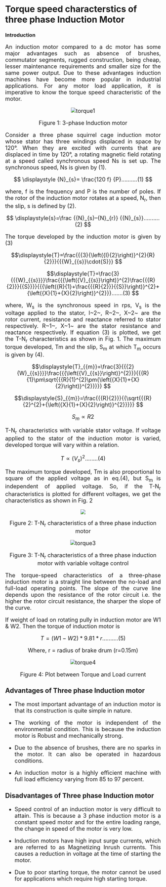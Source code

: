 
# Torque speed characterstics of three phase Induction Motor 

### Introduction

<div align="justify" style="font-size:18px;">

An induction motor compared to a dc motor has some major advantages such as absence of brushes, commutator segments, rugged construction, being cheap, lesser maintenance requirements and smaller size for the same power output. Due to these advantages induction machines have become more popular in industrial applications. For any motor load application, it is imperative to know the torque speed characteristic of the motor.

<center>

![torque1](images/torque1.png)

Figure 1: 3-phase Induction motor

</center>


Consider a three phase squirrel cage induction motor whose stator has three windings displaced in space by 120°. When they are excited with currents that are displaced in time by 120°, a rotating magnetic field rotating at a speed called synchronous speed Ns is set up. The synchronous speed, Ns is given by (1).



$$ \displaystyle {N}_{s}= \frac{120 f} {P}..........(1)  $$   </p>


where, f is the frequency and P is the number of poles. If the rotor of the induction motor rotates at a speed, N<sub>r</sub>, then the slip, s is defined by (2).


$$ \displaystyle{s}=\frac {{N}_{s}–{N}_{r}} {{N}_{s}}..........(2)  $$  


The torque developed by the induction motor is given by (3)

$$\displaystyle{T}=\frac{{{3}{\left({I}{2}\right)}^{2}{R}{2}}}{{{W}_{{s}}\cdot{S}}} $$


$$\displaystyle{T}=\frac{3}{{{W}_{{s}}}}\frac{{{\left({V}_{{s}}\right)}^{2}\frac{{{R}{2}}}{{S}}}}{{{\left({R}{1}+\frac{{{R}{2}}}{{S}}\right)}^{2}+{\left({X}{1}+{X}{2}\right)}^{2}}}.......(3)   $$


where, W<sub>s</sub> is the synchronous speed in rps, V<sub>s</sub> is the voltage applied to the stator, I~2~, R~2~, X~2~ are the rotor current, resistance and reactance referred to stator respectively. R~1~, X~1~ are the stator resistance and reactance respectively. If equation (3) is plotted, we get the T-N<sub>r</sub> characteristics as shown in Fig. 1. The maximum torque developed, Tm and the slip, S<sub>m</sub> at which T<sub>m</sub> occurs is given by (4).


$$\displaystyle{T}_{{m}}=\frac{3}{{{2}{W}_{{s}}}}\frac{{{\left({V}_{{s}}\right)}^{2}}}{{{R}{1}\pm\sqrt{{{R}{1}^{2}\pm{\left({X}{1}+{X}{2}\right)}^{2}}}}}    $$


$$\displaystyle{S}_{{m}}=\frac{{{R}{2}}}{{\sqrt{{{R}{2}^{2}+{\left({X}{1}+{X}{2}\right)}^{2}}}}}  $$


$$\displaystyle{S}_{{m}}∝{R}{2}$$


T-N<sub>r</sub> characteristics with variable stator voltage. If voltage applied to the stator of the induction motor is varied, developed torque will vary within a relation.


$$\displaystyle{T}∝{\left({V}_{{s}}\right)}^{2}........(4)  $$


The maximum torque developed, Tm is also proportional to square of the applied voltage as in eq.(4), but S<sub>m</sub> is independent of applied voltage. So, if the T-N<sub>r</sub> characteristics is plotted for different voltages, we get the characteristics as shown in Fig. 2

<center>

<img src="images/torque2.png">

<!-- ![torque2](images/torque2.png) -->
Figure 2: T-N<sub>r</sub> characteristics of a three phase induction motor </center>

<center>
 
 ![torque3](images/torque3.png)

Figure 3: T-N<sub>r</sub> characteristics of a three phase induction motor
with variable voltage control</center>

The torque-speed characteristics of a three-phase induction motor is a straight line between the no-load and full-load operating points. The slope of the curve line depends upon the resistance of the rotor circuit i.e. the higher the rotor circuit resistance, the sharper the slope of the curve.

If weight of load on rotating pully in induction motor are W1 & W2. Then the torque of induction motor is

$$T=(W1 - W2)*9.81*r    ..........(5)  $$
 
<center> Where, r = radius of brake drum (r=0.15m)  </center>

<center>

![torque4](images/torque4.png)

Figure 4: Plot between Torque and Load current

</center>

### Advantages of Three phase Induction motor

* The most important advantage of an induction motor is that its construction is quite   simple in nature.

* The working of the motor is independent of the environmental condition. This is because the induction motor is Robust and mechanically strong.

* Due to the absence of brushes, there are no sparks in the motor. It can also be operated in hazardous conditions.

*  An induction motor is a highly efficient machine with full load efficiency varying from 85 to 97 percent.

### Disadvantages of Three phase Induction motor

 *  Speed control of an induction motor is very difficult to attain. This is because a 3 phase induction motor is a constant speed motor and for the entire loading range, the change in speed of the motor is very low.

 *  Induction motors have high input surge currents, which are referred to as Magnetizing Inrush currents. This causes a reduction in voltage at the time of starting the motor.

 *  Due to poor starting torque, the motor cannot be used for applications which require high starting torque.

</div>

